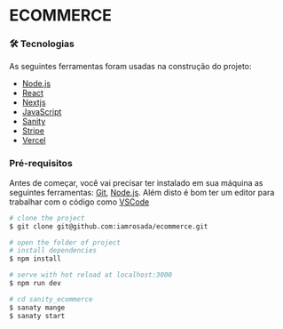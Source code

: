 # ECOMMERCE

### 🛠 Tecnologias

As seguintes ferramentas foram usadas na construção do projeto:

- [Node.js](https://nodejs.org/en/)
- [React](https://pt-br.reactjs.org/)
- [Nextjs](https://nextjs.org/)
- [JavaScript](https://developer.mozilla.org/pt-BR/docs/Web/JavaScript)
- [Sanity](https://www.sanity.io/)
- [Stripe](https://stripe.com/en-br)
- [Vercel](https://vercel.com/)

### Pré-requisitos

Antes de começar, você vai precisar ter instalado em sua máquina as seguintes ferramentas:
[Git](https://git-scm.com), [Node.js](https://nodejs.org/en/).
Além disto é bom ter um editor para trabalhar com o código como [VSCode](https://code.visualstudio.com/)

```bash
# clone the project
$ git clone git@github.com:iamrosada/ecommerce.git

# open the folder of project
# install dependencies
$ npm install

# serve with hot reload at localhost:3000
$ npm run dev

# cd sanity_ecommerce
$ sanaty mange
$ sanaty start
```
